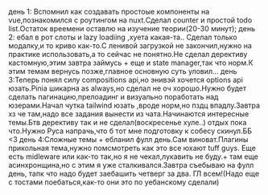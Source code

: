 день 1: Вспомнил как создавать простоые компоненты на vue,познакомился с роутингом на nuxt.Сделал counter  и простой todo list.Остаток вреемени оставлю на изучение теории(20-30 минут);
день 2: ебал в рот слоты и lazy loadiing ,хуета какая-та..
Сделал только модалку,и то криво как-то.С ленивой загрузкой не закончил,нужно на практике использовать,а то сейчас не понятно.Не сделал дерективу кастомную,этим завтра займусь + еще и state manager,так что норм.К этим темам вернусь позже,главное основную суть уловил...
день 3:Теперь понял силу compositions api,но энивэй хочется options api юзать.Pinia шикарна as always,но сделал не оч хорошо.Нужно будет сделать пагинацию,прелоадинг и визуально поработать над юзерами.Начал чутка tailwind юзать ,вроде норм,но пздц впадлу.Завтра хз че там,надо все задания вынести из чата.Начинаются интересные темы.Бтв дерективу так и не сделал(воскресенье хуле..) отдых пока что.Нужно Руса напрачь,что б тот мне подготовку к собесу скинул.ББ <3
день 4:Сложные темы + ебланил фулл день.Сам виноват.Плагины прикольная тема,нужно помсмотреть как это все юхают tuff guys.
Еще есть midleware или как-то так,но я не чекал,лукавить не буду.+ там еще асинхронщина,но с этим я уже сталкивался.Завтра съебываю на фулл день, тапк что надо будет заебашить четверг за два. ГЛ всем!(Надо еще с тостами поебаться,как-то они это по уебанскому сделали)